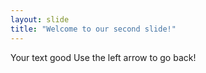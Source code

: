 ```yaml
---
layout: slide
title: "Welcome to our second slide!"
---
```

Your text good
Use the left arrow to go back!
